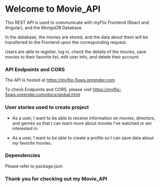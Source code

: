 # Welcome to Movie_API

This REST API is used to communicate with myFlix Frontend (React and Angular), and the MongoDB Database. 

In the database, the movies are stored, and the data about them will be transferred to the Frontend upon the corresponding request.

Users are able to register, log in, check the details of the movies, save movies to their favorite list, edit user info, and delete their account.

### API Endpoints and CORS

The API is hosted at https://myflix-5sws.onrender.com

To check Endpoints and CORS, please visit https://myflix-5sws.onrender.com/docs/global.html

### User stories used to create project
- As a user, I want to be able to receive information on movies, directors, and genres so that I can learn more about movies I’ve watched or am interested in.
* As a user, I want to be able to create a profile so I can save data about my favorite movies.

### Dependencies
Please refer to package.json

### Thank you for checking out my Movie_API